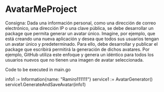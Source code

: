 # AvatarMeProject

Consigna:
Dada una información personal, como una dirección de correo electrónico, una dirección IP o una clave pública, se debe desarrollar un package que permita generar un avatar único.
Imagine, por ejemplo, que está creando una nueva aplicación y desea que todos sus usuarios tengan un avatar único y predeterminado. Para ello, debe desarrollar y publicar el package que escribirá permitirá la generación de dichos avatares. Por ejemplo, GitHub utiliza este enfoque y genera un idéntico para todos los usuarios nuevos que no tienen una imagen de avatar seleccionada.

Code to be executed in main.go

info1 := Information{name: "Ramiro111111"}
service1 := AvatarGenerator()
service1.GenerateAndSaveAvatar(info1)
